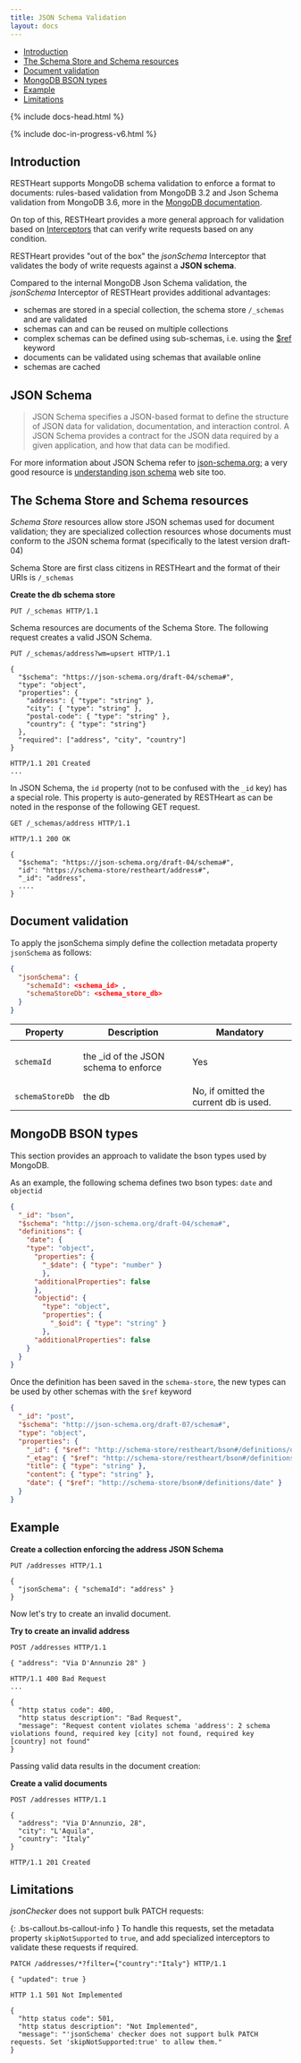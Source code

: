 ```yaml
---
title: JSON Schema Validation
layout: docs
---
```


<div markdown="1" class="d-none d-xl-block col-xl-2 order-last bd-toc">

-   [Introduction](#introduction)
-   [The Schema Store and Schema resources](#the-schema-store-and-schema-resources)
-   [Document validation](#document-validation)
-   [MongoDB BSON types](#mongodb-bson-types)
-   [Example](#example)
-   [Limitations](#limitations)

</div>
<div markdown="1" class="col-12 col-md-9 col-xl-8 py-md-3 bd-content pt-0">

{% include docs-head.html %}

{% include doc-in-progress-v6.html %}

## Introduction

RESTHeart supports MongoDB schema validation to enforce a format to documents: rules-based validation from MongoDB 3.2 and Json Schema validation from MongoDB 3.6, more in the [MongoDB documentation](https://docs.mongodb.com/manual/core/schema-validation).

On top of this, RESTHeart provides a more general approach for
validation based on [Interceptors](/docs/plugins/core-plugins) that can verify write requests based on any condition.

RESTHeart provides "out of the box" the _jsonSchema_ Interceptor
that validates the body of write requests against a **JSON schema**.

Compared to the internal MongoDB Json Schema validation, the _jsonSchema_ Interceptor of RESTHeart provides additional advantages:

-   schemas are stored in a special collection, the schema store `/_schemas` and are validated
-   schemas can and can be reused on multiple collections
-   complex schemas can be defined using sub-schemas, i.e. using the [\$ref](https://json-schema.org/understanding-json-schema/structuring.html) keyword
-   documents can be validated using schemas that available online
-   schemas are cached

## JSON Schema

> JSON Schema specifies a JSON-based format to define the structure of
> JSON data for validation, documentation, and interaction control. A
> JSON Schema provides a contract for the JSON data required by a given
> application, and how that data can be modified.

For more information about JSON Schema refer
to [json-schema.org](https://json-schema.org/); a very good resource
is [understanding json
schema](https://spacetelescope.github.io/understanding-json-schema) web
site too.

## The Schema Store and Schema resources

_Schema Store_ resources allow store JSON schemas used for document
validation; they are specialized collection resources whose documents
must conform to the JSON schema format (specifically to the latest
version draft-04)

Schema Store are first class citizens in RESTHeart and the format of
their URIs is `/_schemas`

**Create the db schema store**

```http
PUT /_schemas HTTP/1.1
```

Schema resources are documents of the Schema Store. The following
request creates a valid JSON Schema.

```http
PUT /_schemas/address?wm=upsert HTTP/1.1

{
  "$schema": "https://json-schema.org/draft-04/schema#",
  "type": "object",
  "properties": {
    "address": { "type": "string" },
    "city": { "type": "string" },
    "postal-code": { "type": "string" },
    "country": { "type": "string"}
  },
  "required": ["address", "city", "country"]
}

HTTP/1.1 201 Created
...
```

In JSON Schema, the `id` property (not to be confused with the `_id`
key) has a special role. This property is auto-generated by RESTHeart as
can be noted in the response of the following GET request.

```http
GET /_schemas/address HTTP/1.1

HTTP/1.1 200 OK

{
  "$schema": "https://json-schema.org/draft-04/schema#",
  "id": "https://schema-store/restheart/address#",
  "_id": "address",
  ....
}
```

## Document validation

To apply the jsonSchema simply define the collection
metadata property `jsonSchema` as follows:

```json
{
  "jsonSchema": {
    "schemaId": <schema_id> ,
	"schemaStoreDb": <schema_store_db>
  }
}
```

<div class="table-responsive">
<table class="ts">
<thead>
<tr class="header">
<th><div>
Property
</div></th>
<th><div>
Description
</div></th>
<th><div>
Mandatory
</div></th>
</tr>
</thead>
<tbody>
<tr class="odd">
<td><code>schemaId</code></td>
<td><p>the _id of the JSON schema to enforce</p></td>
<td>Yes</td>
</tr>
<tr class="even">
<td><code>schemaStoreDb</code></td>
<td>the db</td>
<td>No, if omitted the current db is used.</td>
</tr>
</tbody>
</table>
</div>

## MongoDB BSON types

This section provides an approach to validate the bson types used by MongoDB.

As an example, the following schema defines two bson types: `date` and `objectid`

```json
{
  "_id": "bson",
  "$schema": "http://json-schema.org/draft-04/schema#",
  "definitions": {
    "date": {
    "type": "object",
      "properties": {
        "_$date": { "type": "number" }
        },
      "additionalProperties": false
      },
      "objectid": {
        "type": "object",
        "properties": {
          "_$oid": { "type": "string" }
        },
      "additionalProperties": false
    }
  }
}
```

Once the definition has been saved in the `schema-store`, the new types can be used by other schemas with the `$ref` keyword

```json
{
  "_id": "post",
  "$schema": "http://json-schema.org/draft-07/schema#",
  "type": "object",
  "properties": {
    "_id": { "$ref": "http://schema-store/restheart/bson#/definitions/objectid" },
    "_etag": { "$ref": "http://schema-store/restheart/bson#/definitions/objectid" },
    "title": { "type": "string" },
    "content": { "type": "string" },
    "date": { "$ref": "http://schema-store/bson#/definitions/date" }
  }
}
```

## Example

**Create a collection enforcing the address JSON Schema**

```http
PUT /addresses HTTP/1.1

{
  "jsonSchema": { "schemaId": "address" }
}
```

Now let's try to create an invalid document.

**Try to create an invalid address**

```http
POST /addresses HTTP/1.1

{ "address": "Via D'Annunzio 28" }

HTTP/1.1 400 Bad Request
...

{
  "http status code": 400,
  "http status description": "Bad Request",
  "message": "Request content violates schema 'address': 2 schema violations found, required key [city] not found, required key [country] not found"
}
```

Passing valid data results in the document creation:

**Create a valid documents**

```http
POST /addresses HTTP/1.1

{
  "address": "Via D'Annunzio, 28",
  "city": "L'Aquila",
  "country": "Italy"
}

HTTP/1.1 201 Created
```

## Limitations

_jsonChecker_ does not support bulk PATCH requests:

{: .bs-callout.bs-callout-info }
To handle this requests, set the metadata property `skipNotSupported` to `true`, and add specialized interceptors to validate these requests if required.

```http
PATCH /addresses/*?filter={"country":"Italy"} HTTP/1.1

{ "updated": true }

HTTP 1.1 501 Not Implemented

{
  "http status code": 501,
  "http status description": "Not Implemented",
  "message": "'jsonSchema' checker does not support bulk PATCH requests. Set 'skipNotSupported:true' to allow them."
}
```

</div>
